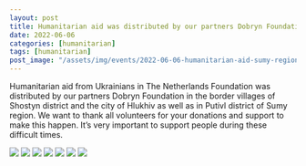 ```yaml
---
layout: post
title: Humanitarian aid was distributed by our partners Dobryn Foundation in Sumy region.
date: 2022-06-06
categories: [humanitarian]
tags: [humanitarian]
post_image: "/assets/img/events/2022-06-06-humanitarian-aid-sumy-region/1.webp"
---
```


Humanitarian aid from Ukrainians in The Netherlands Foundation was distributed by our partners Dobryn Foundation in the border villages of Shostyn district and the city of Hlukhiv as well as in Putivl district of Sumy region.
We want to thank all volunteers for your donations and support to make this happen. It’s very important to support people during these difficult times.

<img src="/assets/img/events/2022-06-06-humanitarian-aid-sumy-region/2.webp" class="img-fluid" />
<img src="/assets/img/events/2022-06-06-humanitarian-aid-sumy-region/3.webp" class="img-fluid" />
<img src="/assets/img/events/2022-06-06-humanitarian-aid-sumy-region/4.webp" class="img-fluid" />
<img src="/assets/img/events/2022-06-06-humanitarian-aid-sumy-region/5.webp" class="img-fluid" />
<img src="/assets/img/events/2022-06-06-humanitarian-aid-sumy-region/6.webp" class="img-fluid" />
<img src="/assets/img/events/2022-06-06-humanitarian-aid-sumy-region/7.webp" class="img-fluid" />
<img src="/assets/img/events/2022-06-06-humanitarian-aid-sumy-region/8.webp" class="img-fluid" />